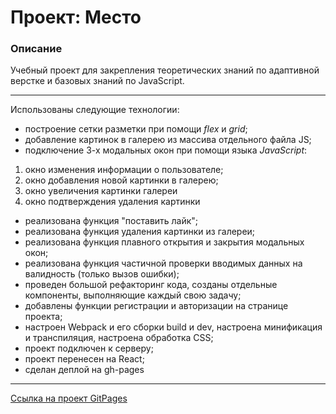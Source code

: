 # Проект: Место

### Описание

Учебный проект для закрепления теоретических знаний по адаптивной верстке и базовых знаний по JavaScript.
***
Использованы следующие технологии:
+ построение сетки разметки при помощи *flex* и *grid*;
+ добавление картинок в галерею из массива отдельного файла JS;
+ подключение 3-х модальных окон при помощи языка *JavaScript*:
1. окно изменения информации о пользователе;
2. окно добавления новой картинки в галерею;
3. окно увеличения картинки галереи
4. окно подтверждения удаления картинки
+ реализована функция "поставить лайк";
+ реализована функция удаления картинки из галереи;
+ реализована функция плавного открытия и закрытия модальных окон;
+ реализована функция частичной проверки вводимых данных на валидность (только вызов ошибки);
+ проведен большой рефакторинг кода, созданы отдельные компоненты, выполняющие каждый свою задачу;
+ добавлены функции регистрации и авторизации на странице проекта;
+ настроен Webpack и его сборки build и dev, настроена минификация и транспиляция, настроена обработка CSS;
+ проект подключен к серверу;
+ проект перенесен на React;
+ сделан деплой на gh-pages

*** 

[Ссылка на проект GitPages](https://tony-web-dev.github.io/react-mesto-auth/)